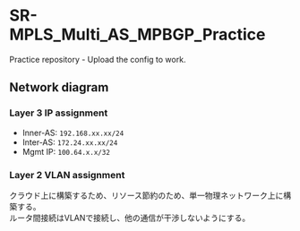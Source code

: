 # SR-MPLS_Multi_AS_MPBGP_Practice
Practice repository - Upload the config to work.

## Network diagram
### Layer 3 IP assignment
* Inner-AS: ```192.168.xx.xx/24```
* Inter-AS: ```172.24.xx.xx/24```
* Mgmt IP: ```100.64.x.x/32```

### Layer 2 VLAN assignment
クラウド上に構築するため、リソース節約のため、単一物理ネットワーク上に構築する。\
ルータ間接続はVLANで接続し、他の通信が干渉しないようにする。
